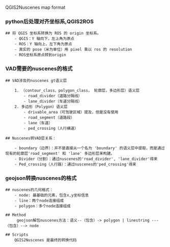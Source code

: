 QGIS2Nuscenes map format

### python后处理对齐坐标系,QGIS2ROS

    ## 将 QGIS 坐标系转换为 ROS 的 origin 坐标系。
        - QGIS：Y 轴向下，左上角为原点
        - ROS：Y 轴向上，左下角为原点
        - 真实的 pose（米为单位）用 pixel 乘以 ros 的 resolution
        - ROS坐标系原点转到origin

### VAD需要的nuscenes的格式

    ## VAD涉及的nuscenes gt语义层

        1. （contour_class、polygon_class， 轮廓层，多边形层）语义层
            - road_divider（道路分隔线）
            - lane_divider（车道分隔线）
        2. 多边形（Polygon）语义层
            - drivable_area（可驾驶区域）提及，但是没有使用
            - road_segment（道路段）
            - lane（车道）
            - ped_crossing（人行横道）

    ## Nuscenes转VAD层关系：

        - boundary（边界）：并不是直接从一个名为 'boundary' 的语义层中提取，而是通过现有的轮廓层'road_segment' 和 'lane' 多边形层来构建。
        - Divider（分割）：通过nuscenes的'road_divider', 'lane_divider'得来
        - Ped_crossing（人行路）：通过nuscenes的'ped_crossing'得来

### geojson转换nuscenes的格式
    ## nuscenes的几何格式：
        - node: 最基础的元素，包含x,y坐标信息
        - line：两个node连接组成
        - polygon：多个node连接组成

    ## Method
         geojson解包nuscenes方法：语义--（包含）-> polygon | linestring ---（包含）--> node

    ## Scripts
        QGIS2Nuscenes 是最终的转换代码
